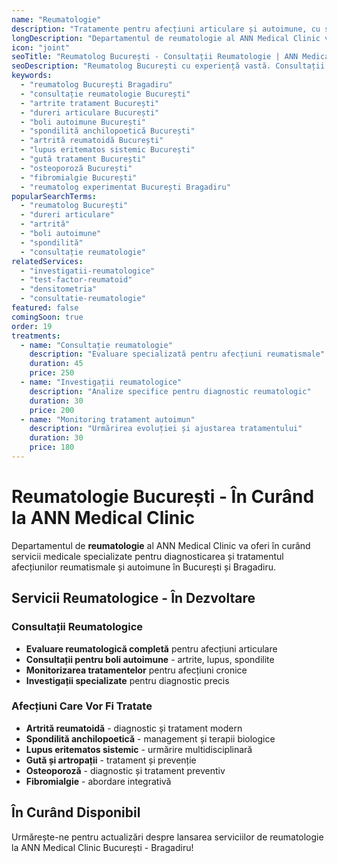 ```yaml
---
name: "Reumatologie"
description: "Tratamente pentru afecțiuni articulare și autoimune, cu soluții moderne pentru dureri reumatismale"
longDescription: "Departamentul de reumatologie al ANN Medical Clinic va oferi servicii medicale specializate pentru diagnosticarea și tratamentul afecțiunilor reumatismale și autoimune pentru pacienți din București și Bragadiru. Echipa noastră de reumatologi va utiliza tehnologie medicală avansată pentru investigații precise și tratamente personalizate."
icon: "joint"
seoTitle: "Reumatolog București - Consultații Reumatologie | ANN Medical Clinic"
seoDescription: "Reumatolog București cu experiență vastă. Consultații reumatologie, artrite, spondilite, boli autoimune. În curând la ANN Medical Clinic Bragadiru."
keywords:
  - "reumatolog București Bragadiru"
  - "consultație reumatologie București"
  - "artrite tratament București"
  - "dureri articulare București"
  - "boli autoimune București"
  - "spondilită anchilopoetică București"
  - "artrită reumatoidă București"
  - "lupus eritematos sistemic București"
  - "gută tratament București"
  - "osteoporoză București"
  - "fibromialgie București"
  - "reumatolog experimentat București Bragadiru"
popularSearchTerms:
  - "reumatolog București"
  - "dureri articulare"
  - "artrită"
  - "boli autoimune"
  - "spondilită"
  - "consultație reumatologie"
relatedServices:
  - "investigatii-reumatologice"
  - "test-factor-reumatoid"
  - "densitometria"
  - "consultatie-reumatologie"
featured: false
comingSoon: true
order: 19
treatments:
  - name: "Consultație reumatologie"
    description: "Evaluare specializată pentru afecțiuni reumatismale"
    duration: 45
    price: 250
  - name: "Investigații reumatologice"
    description: "Analize specifice pentru diagnostic reumatologic"
    duration: 30
    price: 200
  - name: "Monitoring tratament autoimun"
    description: "Urmărirea evoluției și ajustarea tratamentului"
    duration: 30
    price: 180
---
```


# Reumatologie București - În Curând la ANN Medical Clinic

Departamentul de **reumatologie** al ANN Medical Clinic va oferi în curând servicii medicale specializate pentru diagnosticarea și tratamentul afecțiunilor reumatismale și autoimune în București și Bragadiru.

## Servicii Reumatologice - În Dezvoltare

### Consultații Reumatologice

- **Evaluare reumatologică completă** pentru afecțiuni articulare
- **Consultații pentru boli autoimune** - artrite, lupus, spondilite
- **Monitorizarea tratamentelor** pentru afecțiuni cronice
- **Investigații specializate** pentru diagnostic precis

### Afecțiuni Care Vor Fi Tratate

- **Artrită reumatoidă** - diagnostic și tratament modern
- **Spondilită anchilopoetică** - management și terapii biologice
- **Lupus eritematos sistemic** - urmărire multidisciplinară
- **Gută și artropații** - tratament și prevenție
- **Osteoporoză** - diagnostic și tratament preventiv
- **Fibromialgie** - abordare integrativă

## În Curând Disponibil

Urmărește-ne pentru actualizări despre lansarea serviciilor de reumatologie la ANN Medical Clinic București - Bragadiru!
